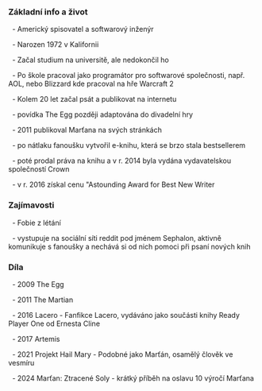 ### Základní info a život

  - Americký spisovatel a softwarový inženýr

  - Narozen 1972 v Kalifornii

  - Začal studium na universitě, ale nedokončil ho

  - Po škole pracoval jako programátor pro softwarové společnosti, např. AOL, nebo Blizzard kde pracoval na hře Warcraft 2

  - Kolem 20 let začal psát a publikovat na internetu

  - povídka The Egg později adaptována do divadelní hry

  - 2011 publikoval Marťana na svých stránkách

  - po nátlaku fanoušku vytvořil e-knihu, která se brzo stala bestsellerem

  - poté prodal práva na knihu a v r. 2014 byla vydána vydavatelskou společností Crown

  - v r. 2016 získal cenu "Astounding Award for Best New Writer

  

### Zajímavosti

  - Fobie z létání

  - vystupuje na sociální síti reddit pod jménem Sephalon, aktivně komunikuje s fanoušky a nechává si od nich pomoci při psaní nových knih

  

### Díla

  - 2009 The Egg

  - 2011 The Martian

  - 2016 Lacero - Fanfikce Lacero, vydáváno jako součásti knihy Ready Player One od Ernesta Cline

  - 2017 Artemis

  - 2021 Projekt Hail Mary - Podobné jako Marťán, osamělý člověk ve vesmíru

  - 2024 Marťan: Ztracené Soly - krátký příběh na oslavu 10 výročí Marťana